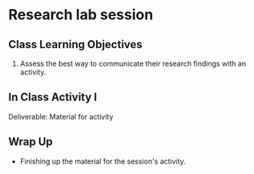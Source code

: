# Research lab session

## Class Learning Objectives

1. Assess the best way to communicate their research findings with an activity.

## In Class Activity I

Deliverable: Material for activity

## Wrap Up

- Finishing up the material for the session's activity.
